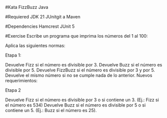 #Kata FizzBuzz Java

#Requiered
JDK 21
JUnitgit a
Maven

#Dependencies
Hamcrest
JUnit 5

#Exercise
Escribe un programa que imprima los números del 1 al 100:

Aplica las siguientes normas:

Etapa 1:

Devuelve Fizz si el número es divisible por 3.
Devuelve Buzz si el número es divisible por 5.
Devuelve FizzBuzz si el número es divisible por 3 y por 5.
Devuelve el mismo número si no se cumple nada de lo anterior.
Nuevos requerimientos:

Etapa 2

Devuelve Fizz si el número es divisible por 3 o si contiene un 3. (Ej.: Fizz si el número es 534)
Devuelve Buzz si el número es divisible por 5 o si contiene un 5. (Ej.: Buzz si el número es 25).
